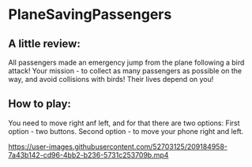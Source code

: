 # PlaneSavingPassengers

## A little review:
All passengers made an emergency jump from the plane following a bird attack!
Your mission - to collect as many passengers as possible on the way, and avoid collisions with birds! Their lives depend on you!


## How to play: 
You need to move right anf left, and for that there are two options:
First option - two buttons.
Second option - to move your phone right and left.



https://user-images.githubusercontent.com/52703125/209184958-7a43b142-cd96-4bb2-b236-5731c253709b.mp4

